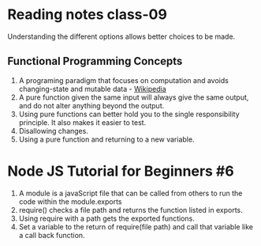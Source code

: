# Reading notes class-09

Understanding the different options allows better choices to be made.

## Functional Programming Concepts

1. A programing paradigm that focuses on computation and avoids changing-state and mutable data - [Wikipedia](https://en.wikipedia.org/wiki/Functional_programming)
2. A pure function given the same input will always give the same output, and do not alter anything beyond the output.
3. Using pure functions can better hold you to the single responsibility principle. It also makes it easier to test.
4. Disallowing changes.
5. Using a pure function and returning to a new variable.




# Node JS Tutorial for Beginners #6

1. A module is a javaScript file that can be called from others to run the code within the module.exports
2. require() checks a file path and returns the function listed in exports.
3. Using require with a path gets the exported functions.
4. Set a variable to the return of require(file path) and call that variable like a call back function.
